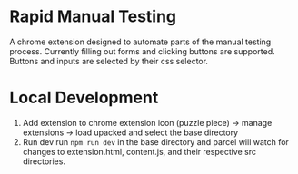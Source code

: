 # Rapid Manual Testing

A chrome extension designed to automate parts of the manual testing process. Currently filling out forms and clicking buttons are supported. Buttons and inputs are selected by their css selector.

# Local Development

1. Add extension to chrome
   extension icon (puzzle piece) -> manage extensions -> load upacked and select the base directory
2. Run dev
   run `npm run dev` in the base directory and parcel will watch for changes to extension.html, content.js, and their respective src directories.
